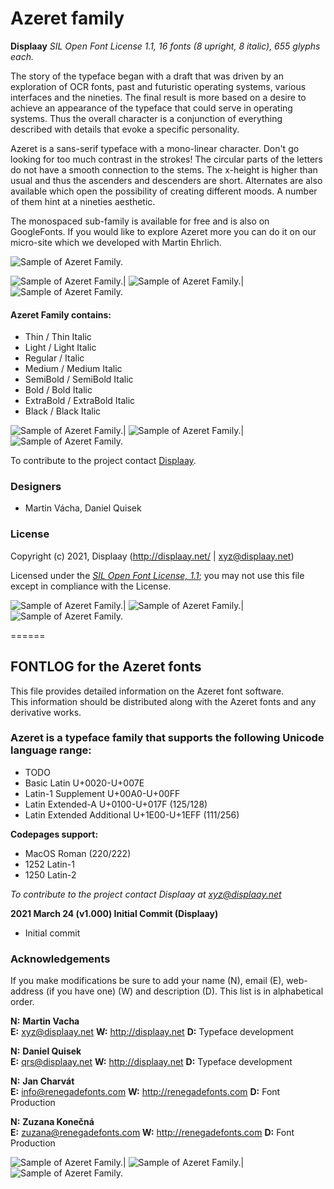 # Azeret family

**Displaay**
*SIL Open Font License 1.1,*
*16 fonts (8 upright, 8 italic), 655 glyphs each.*

The story of the typeface began with a draft that was driven by an exploration of OCR fonts, past and futuristic operating systems, various interfaces and the nineties. The final result is more based on a desire to achieve an appearance of the typeface that could serve in operating systems. Thus the overall character is a conjunction of everything described with details that evoke a specific personality.

Azeret is a sans-serif typeface with a mono-linear character. Don't go looking for too much contrast in the strokes! The circular parts of the letters do not have a smooth connection to the stems. The x-height is higher than usual and thus the ascenders and descenders are short. Alternates are also available which open the possibility of creating different moods. A number of them hint at a nineties aesthetic.

The monospaced sub-family is available for free and is also on GoogleFonts. If you would like to explore Azeret more you can do it on our micro-site which we developed with Martin Ehrlich.


![Sample of Azeret Family.](documentation/DP_Azeret_MONO_SOC1.png "Azeret")

![Sample of Azeret Family.](documentation/DP_Azeret_MONO_SOC2.png "Azeret")|
![Sample of Azeret Family.](documentation/DP_Azeret_MONO_SOC3.png "Azeret")|
![Sample of Azeret Family.](documentation/DP_Azeret_MONO_SOC4.png "Azeret")


#### Azeret Family contains:
* Thin / Thin Italic
* Light / Light Italic
* Regular / Italic
* Medium / Medium Italic
* SemiBold / SemiBold Italic
* Bold / Bold Italic
* ExtraBold / ExtraBold Italic
* Black / Black Italic

![Sample of Azeret Family.](documentation/DP_Azeret_MONO_SOC5.png "Azeret")|
![Sample of Azeret Family.](documentation/DP_Azeret_MONO_SOC6.png "Azeret")|
![Sample of Azeret Family.](documentation/DP_Azeret_MONO_SOC7.png "Azeret")

To contribute to the project contact [Displaay](http://displaay.net/).

### Designers

* Martin Vácha, Daniel Quisek

### License

Copyright (c) 2021, Displaay (http://displaay.net/ | xyz@displaay.net)

Licensed under the [*SIL Open Font License, 1.1*](http://scripts.sil.org/OFL); you may not use this file except in compliance with the License.

![Sample of Azeret Family.](documentation/DP_Azeret_MONO_SOC8.png "Azeret")|
![Sample of Azeret Family.](documentation/DP_Azeret_MONO_SOC9.png "Azeret")|
![Sample of Azeret Family.](documentation/DP_Azeret_MONO_SOC10.png "Azeret")


======
## FONTLOG for the Azeret fonts

This file provides detailed information on the Azeret font software.  
This information should be distributed along with the Azeret fonts and any derivative works.

### Azeret is a typeface family that supports the following Unicode language range: 
* TODO
* Basic Latin 					U+0020-U+007E
* Latin-1 Supplement 				U+00A0-U+00FF
* Latin Extended-A 				U+0100-U+017F (125/128)
* Latin Extended Additional 				U+1E00-U+1EFF (111/256)

**Codepages support:**
* MacOS Roman	(220/222)
* 1252 Latin-1
* 1250 Latin-2

*To contribute to the project contact Displaay at xyz@displaay.net*

**2021 March 24 (v1.000) Initial Commit (Displaay)**
- Initial commit

### Acknowledgements

If you make modifications be sure to add your name (N), email (E), web-address
(if you have one) (W) and description (D). This list is in alphabetical order.

**N:** **Martin Vacha**  
**E:** xyz@displaay.net 
**W:** http://displaay.net
**D:** Typeface development

**N:** **Daniel Quisek**  
**E:** qrs@displaay.net 
**W:** http://displaay.net
**D:** Typeface development

**N:** **Jan Charvát**  
**E:** info@renegadefonts.com 
**W:** http://renegadefonts.com
**D:** Font Production

**N:** **Zuzana Konečná**  
**E:** zuzana@renegadefonts.com 
**W:** http://renegadefonts.com
**D:** Font Production

![Sample of Azeret Family.](documentation/DP_Azeret_MONO_SOC11.png "Azeret")|
![Sample of Azeret Family.](documentation/DP_Azeret_MONO_SOC12.png "Azeret")|
![Sample of Azeret Family.](documentation/DP_Azeret_MONO_SOC13.png "Azeret")